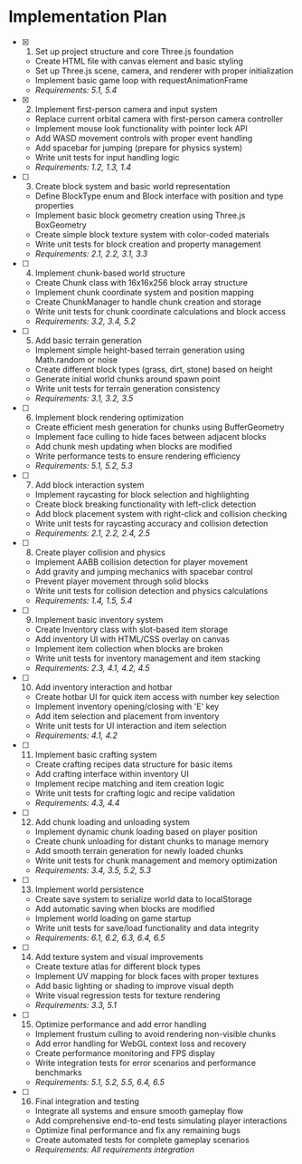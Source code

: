 # Implementation Plan

- [x] 1. Set up project structure and core Three.js foundation





  - Create HTML file with canvas element and basic styling
  - Set up Three.js scene, camera, and renderer with proper initialization
  - Implement basic game loop with requestAnimationFrame
  - _Requirements: 5.1, 5.4_

- [x] 2. Implement first-person camera and input system














  - Replace current orbital camera with first-person camera controller
  - Implement mouse look functionality with pointer lock API
  - Add WASD movement controls with proper event handling
  - Add spacebar for jumping (prepare for physics system)
  - Write unit tests for input handling logic
  - _Requirements: 1.2, 1.3, 1.4_

- [ ] 3. Create block system and basic world representation
  - Define BlockType enum and Block interface with position and type properties
  - Implement basic block geometry creation using Three.js BoxGeometry
  - Create simple block texture system with color-coded materials
  - Write unit tests for block creation and property management
  - _Requirements: 2.1, 2.2, 3.1, 3.3_

- [ ] 4. Implement chunk-based world structure
  - Create Chunk class with 16x16x256 block array structure
  - Implement chunk coordinate system and position mapping
  - Create ChunkManager to handle chunk creation and storage
  - Write unit tests for chunk coordinate calculations and block access
  - _Requirements: 3.2, 3.4, 5.2_

- [ ] 5. Add basic terrain generation
  - Implement simple height-based terrain generation using Math.random or noise
  - Create different block types (grass, dirt, stone) based on height
  - Generate initial world chunks around spawn point
  - Write unit tests for terrain generation consistency
  - _Requirements: 3.1, 3.2, 3.5_

- [ ] 6. Implement block rendering optimization
  - Create efficient mesh generation for chunks using BufferGeometry
  - Implement face culling to hide faces between adjacent blocks
  - Add chunk mesh updating when blocks are modified
  - Write performance tests to ensure rendering efficiency
  - _Requirements: 5.1, 5.2, 5.3_

- [ ] 7. Add block interaction system
  - Implement raycasting for block selection and highlighting
  - Create block breaking functionality with left-click detection
  - Add block placement system with right-click and collision checking
  - Write unit tests for raycasting accuracy and collision detection
  - _Requirements: 2.1, 2.2, 2.4, 2.5_

- [ ] 8. Create player collision and physics
  - Implement AABB collision detection for player movement
  - Add gravity and jumping mechanics with spacebar control
  - Prevent player movement through solid blocks
  - Write unit tests for collision detection and physics calculations
  - _Requirements: 1.4, 1.5, 5.4_

- [ ] 9. Implement basic inventory system
  - Create Inventory class with slot-based item storage
  - Add inventory UI with HTML/CSS overlay on canvas
  - Implement item collection when blocks are broken
  - Write unit tests for inventory management and item stacking
  - _Requirements: 2.3, 4.1, 4.2, 4.5_

- [ ] 10. Add inventory interaction and hotbar
  - Create hotbar UI for quick item access with number key selection
  - Implement inventory opening/closing with 'E' key
  - Add item selection and placement from inventory
  - Write unit tests for UI interaction and item selection
  - _Requirements: 4.1, 4.2_

- [ ] 11. Implement basic crafting system
  - Create crafting recipes data structure for basic items
  - Add crafting interface within inventory UI
  - Implement recipe matching and item creation logic
  - Write unit tests for crafting logic and recipe validation
  - _Requirements: 4.3, 4.4_

- [ ] 12. Add chunk loading and unloading system
  - Implement dynamic chunk loading based on player position
  - Create chunk unloading for distant chunks to manage memory
  - Add smooth terrain generation for newly loaded chunks
  - Write unit tests for chunk management and memory optimization
  - _Requirements: 3.4, 3.5, 5.2, 5.3_

- [ ] 13. Implement world persistence
  - Create save system to serialize world data to localStorage
  - Add automatic saving when blocks are modified
  - Implement world loading on game startup
  - Write unit tests for save/load functionality and data integrity
  - _Requirements: 6.1, 6.2, 6.3, 6.4, 6.5_

- [ ] 14. Add texture system and visual improvements
  - Create texture atlas for different block types
  - Implement UV mapping for block faces with proper textures
  - Add basic lighting or shading to improve visual depth
  - Write visual regression tests for texture rendering
  - _Requirements: 3.3, 5.1_

- [ ] 15. Optimize performance and add error handling
  - Implement frustum culling to avoid rendering non-visible chunks
  - Add error handling for WebGL context loss and recovery
  - Create performance monitoring and FPS display
  - Write integration tests for error scenarios and performance benchmarks
  - _Requirements: 5.1, 5.2, 5.5, 6.4, 6.5_

- [ ] 16. Final integration and testing
  - Integrate all systems and ensure smooth gameplay flow
  - Add comprehensive end-to-end tests simulating player interactions
  - Optimize final performance and fix any remaining bugs
  - Create automated tests for complete gameplay scenarios
  - _Requirements: All requirements integration_